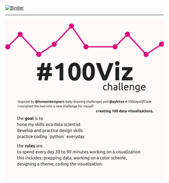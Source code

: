 [![Binder](https://mybinder.org/badge.svg)](https://mybinder.org/v2/gh/Chekos/-100Viz/master?urlpath=lab)

***
![alt text](https://raw.githubusercontent.com/chekos/-100Viz/master/designs/%23100Viz_insta.png)

